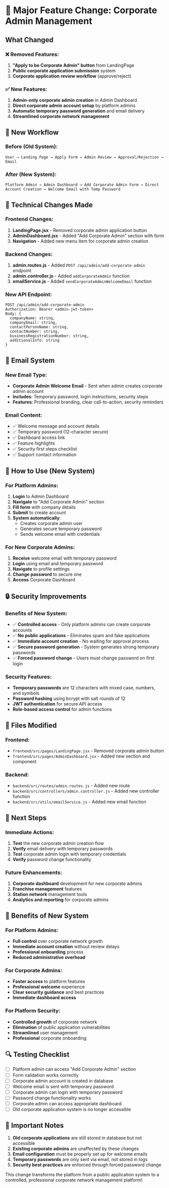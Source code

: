 # 🔄 Major Feature Change: Corporate Admin Management

## What Changed

### ❌ Removed Features:
1. **"Apply to be Corporate Admin" button** from LandingPage
2. **Public corporate application submission** system
3. **Corporate application review workflow** (approve/reject)

### ✅ New Features:
1. **Admin-only corporate admin creation** in Admin Dashboard
2. **Direct corporate admin account setup** by platform admins
3. **Automatic temporary password generation** and email delivery
4. **Streamlined corporate network management**

## 🎯 New Workflow

### Before (Old System):
```
User → Landing Page → Apply Form → Admin Review → Approval/Rejection → Email
```

### After (New System):
```
Platform Admin → Admin Dashboard → Add Corporate Admin Form → Direct Account Creation → Welcome Email with Temp Password
```

## 🔧 Technical Changes Made

### Frontend Changes:
1. **LandingPage.jsx** - Removed corporate admin application button
2. **AdminDashboard.jsx** - Added "Add Corporate Admin" section with form
3. **Navigation** - Added new menu item for corporate admin creation

### Backend Changes:
1. **admin.routes.js** - Added `POST /api/admin/add-corporate-admin` endpoint
2. **admin.controller.js** - Added `addCorporateAdmin` function
3. **emailService.js** - Added `sendCorporateAdminWelcomeEmail` function

### New API Endpoint:
```
POST /api/admin/add-corporate-admin
Authorization: Bearer <admin-jwt-token>
Body: {
  companyName: string,
  companyEmail: string,
  contactPersonName: string,
  contactNumber: string,
  businessRegistrationNumber: string,
  additionalInfo: string
}
```

## 📧 Email System

### New Email Type:
- **Corporate Admin Welcome Email** - Sent when admin creates corporate admin account
- **Includes**: Temporary password, login instructions, security steps
- **Features**: Professional branding, clear call-to-action, security reminders

### Email Content:
- ✅ Welcome message and account details
- ✅ Temporary password (12-character secure)
- ✅ Dashboard access link
- ✅ Feature highlights
- ✅ Security first steps checklist
- ✅ Support contact information

## 🚀 How to Use (New System)

### For Platform Admins:
1. **Login** to Admin Dashboard
2. **Navigate** to "Add Corporate Admin" section
3. **Fill form** with company details
4. **Submit** to create account
5. **System automatically**:
   - Creates corporate admin user
   - Generates secure temporary password
   - Sends welcome email with credentials

### For New Corporate Admins:
1. **Receive** welcome email with temporary password
2. **Login** using email and temporary password
3. **Navigate** to profile settings
4. **Change password** to secure one
5. **Access** Corporate Dashboard

## 🔒 Security Improvements

### Benefits of New System:
- ✅ **Controlled access** - Only platform admins can create corporate accounts
- ✅ **No public applications** - Eliminates spam and fake applications
- ✅ **Immediate account creation** - No waiting for approval process
- ✅ **Secure password generation** - System generates strong temporary passwords
- ✅ **Forced password change** - Users must change password on first login

### Security Features:
- **Temporary passwords** are 12 characters with mixed case, numbers, and symbols
- **Password hashing** using bcrypt with salt rounds of 12
- **JWT authentication** for secure API access
- **Role-based access control** for admin functions

## 📁 Files Modified

### Frontend:
- `frontend/src/pages/LandingPage.jsx` - Removed corporate admin button
- `frontend/src/pages/AdminDashboard.jsx` - Added new section and component

### Backend:
- `backend/src/routes/admin.routes.js` - Added new route
- `backend/src/controllers/admin.controller.js` - Added new controller function
- `backend/src/utils/emailService.js` - Added new email function

## 🎯 Next Steps

### Immediate Actions:
1. **Test** the new corporate admin creation flow
2. **Verify** email delivery with temporary passwords
3. **Test** corporate admin login with temporary credentials
4. **Verify** password change functionality

### Future Enhancements:
1. **Corporate dashboard** development for new corporate admins
2. **Franchise management** features
3. **Station network** management tools
4. **Analytics and reporting** for corporate admins

## 🎉 Benefits of New System

### For Platform Admins:
- **Full control** over corporate network growth
- **Immediate account creation** without review delays
- **Professional onboarding** process
- **Reduced administrative overhead**

### For Corporate Admins:
- **Faster access** to platform features
- **Professional welcome** experience
- **Clear security guidance** and best practices
- **Immediate dashboard access**

### For Platform Security:
- **Controlled growth** of corporate network
- **Elimination** of public application vulnerabilities
- **Streamlined** user management
- **Professional** corporate onboarding

## 🔍 Testing Checklist

- [ ] Platform admin can access "Add Corporate Admin" section
- [ ] Form validation works correctly
- [ ] Corporate admin account is created in database
- [ ] Welcome email is sent with temporary password
- [ ] Corporate admin can login with temporary password
- [ ] Password change functionality works
- [ ] Corporate admin can access appropriate dashboard
- [ ] Old corporate application system is no longer accessible

## 🚨 Important Notes

1. **Old corporate applications** are still stored in database but not accessible
2. **Existing corporate admins** are unaffected by these changes
3. **Email configuration** must be properly set up for welcome emails
4. **Temporary passwords** are only sent via email, not stored in logs
5. **Security best practices** are enforced through forced password change

This change transforms the platform from a public application system to a controlled, professional corporate network management platform!


